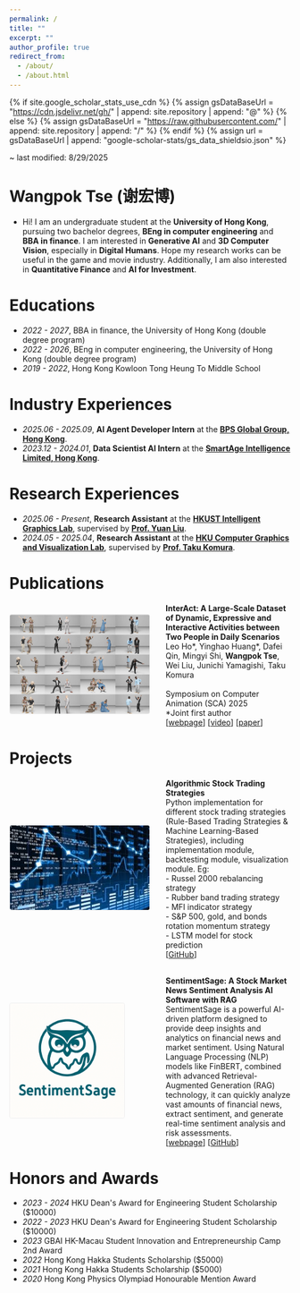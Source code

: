 ```yaml
---
permalink: /
title: ""
excerpt: ""
author_profile: true
redirect_from: 
  - /about/
  - /about.html
---
```


{% if site.google_scholar_stats_use_cdn %}
{% assign gsDataBaseUrl = "https://cdn.jsdelivr.net/gh/" | append: site.repository | append: "@" %}
{% else %}
{% assign gsDataBaseUrl = "https://raw.githubusercontent.com/" | append: site.repository | append: "/" %}
{% endif %}
{% assign url = gsDataBaseUrl | append: "google-scholar-stats/gs_data_shieldsio.json" %}

<span class='anchor' id='about-me'></span>

~ last modified: 8/29/2025

# Wangpok Tse (谢宏博)
- Hi! I am an undergraduate student at the **University of Hong Kong**, pursuing two bachelor degrees, **BEng in computer engineering** and **BBA in finance**. I am interested in **Generative AI** and **3D Computer Vision**, especially in **Digital Humans**. Hope my research works can be useful in the game and movie industry. Additionally, I am also interested in **Quantitative Finance** and **AI for Investment**.


# Educations
- *2022 - 2027*, BBA in finance, the University of Hong Kong (double degree program)
- *2022 - 2026*, BEng in computer engineering, the University of Hong Kong (double degree program)
- *2019 - 2022*, Hong Kong Kowloon Tong Heung To Middle School

# Industry Experiences
- *2025.06 - 2025.09*, **AI Agent Developer Intern** at the [**BPS Global Group, Hong Kong**](https://bps-group.net/en/).
- *2023.12 - 2024.01*, **Data Scientist AI Intern** at the [**SmartAge Intelligence Limited, Hong Kong**](https://smart-age.net/eng/).

# Research Experiences
- *2025.06 - Present*, **Research Assistant** at the [**HKUST Intelligent Graphics Lab**](https://github.com/IGL-HKUST), supervised by [**Prof. Yuan Liu**](https://liuyuan-pal.github.io/).
- *2024.05 - 2025.04*, **Research Assistant** at the [**HKU Computer Graphics and Visualization Lab**](https://hku-cg.github.io/), supervised by [**Prof. Taku Komura**](https://i.cs.hku.hk/~taku/).


# Publications

<div style="display: flex; align-items: center; margin-bottom: 30px;">
  <div style="flex: 0.5; margin-right: 30px; min-width: 250px;">
    <img src="/images/interact.jpg" alt="InterAct Dataset" style="width: 100%; border: 1px solid #eee; border-radius: 4px;">
  </div>
  <div style="flex: 2;">
    <strong>InterAct: A Large-Scale Dataset of Dynamic, Expressive and Interactive Activities between Two People in Daily Scenarios</strong><br>
    Leo Ho*, Yinghao Huang*, Dafei Qin, Mingyi Shi, <strong>Wangpok Tse</strong>, Wei Liu, Junichi Yamagishi, Taku Komura<br>
    <br>
    Symposium on Computer Animation (SCA) 2025<br>
    *Joint first author<br>
    [<a href="https://hku-cg.github.io/interact/">webpage</a>] [<a href="https://www.youtube.com/watch?v=CYY6ghLdXJY">video</a>] [<a href="https://dl.acm.org/doi/10.1145/3747871">paper</a>]
  </div>
</div>


# Projects

<div style="display: flex; align-items: center; margin-bottom: 30px;">
  <div style="flex: 0.5; margin-right: 30px; min-width: 250px;">
    <img src="/images/stock.jpeg" alt="Qfin" style="width: 100%; border: 1px solid #eee; border-radius: 4px;">
  </div>
  <div style="flex: 2;">
    <strong>Algorithmic Stock Trading Strategies</strong><br>
    Python implementation for different stock trading strategies (Rule-Based Trading Strategies & Machine Learning-Based Strategies), including implementation module, backtesting module, visualization module. Eg:<br>
    - Russel 2000 rebalancing strategy <br>
    - Rubber band trading strategy <br>
    - MFI indicator strategy <br>
    - S&P 500, gold, and bonds rotation momentum strategy <br>
    - LSTM model for stock prediction <br>
    [<a href="https://github.com/JerryTseee/Quantitative_Finance_Trading_Strategies.git">GitHub</a>]
  </div>
</div>

<div style="display: flex; align-items: center; margin-bottom: 30px;">
  <div style="flex: 0.5; margin-right: 30px; min-width: 250px;">
    <img src="/images/logo.png" alt="Qfin" style="width: 82%; height: auto; border: 1px solid #eee; border-radius: 4px;">
  </div>
  <div style="flex: 2;">
    <strong>SentimentSage: A Stock Market News Sentiment Analysis AI Software with RAG</strong><br>
    SentimentSage is a powerful AI-driven platform designed to provide deep insights and analytics on financial news and market sentiment. Using Natural Language Processing (NLP) models like FinBERT, combined with advanced Retrieval-Augmented Generation (RAG) technology, it can quickly analyze vast amounts of financial news, extract sentiment, and generate real-time sentiment analysis and risk assessments. <br>
    [<a href="https://sentimentsage-marketnewssentimentanalysiswithrag-nrgktn4pk5dvw.streamlit.app/">webpage</a>] [<a href="https://github.com/JerryTseee/SentimentSage-market_news_sentiment_analysis_with_RAG.git">GitHub</a>]
  </div>
</div>

# Honors and Awards
- *2023 - 2024* HKU Dean's Award for Engineering Student Scholarship ($10000)
- *2022 - 2023* HKU Dean's Award for Engineering Student Scholarship ($10000)
- *2023* GBAI HK-Macau Student Innovation and Entrepreneurship Camp 2nd Award
- *2022* Hong Kong Hakka Students Scholarship ($5000)
- *2021* Hong Kong Hakka Students Scholarship ($5000)
- *2020* Hong Kong Physics Olympiad Honourable Mention Award

